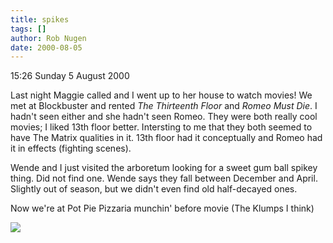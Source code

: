 ```yaml
---
title: spikes
tags: []
author: Rob Nugen
date: 2000-08-05
---
```


<p class=date>15:26 Sunday 5 August 2000</p>

<p>Last night Maggie called and I went up to her house to watch movies!  We met at Blockbuster and rented <em>The Thirteenth Floor</em> and <em>Romeo Must Die</em>.  I hadn't seen either and she hadn't seen Romeo.  They were both really cool movies; I liked 13th floor better.  Intersting to me that they both seemed to have The Matrix qualities in it.  13th floor had it conceptually and Romeo had it in effects (fighting scenes).  

<p>Wende and I just visited the arboretum looking for a sweet gum ball spikey thing.  Did not find one.  Wende says they fall between December and April.  Slightly out of season, but we didn't even find old half-decayed ones.

<p>Now we're at Pot Pie Pizzaria munchin' before movie (The Klumps I think)

<p><img src="/images/rob/wL-ROB.gif">

